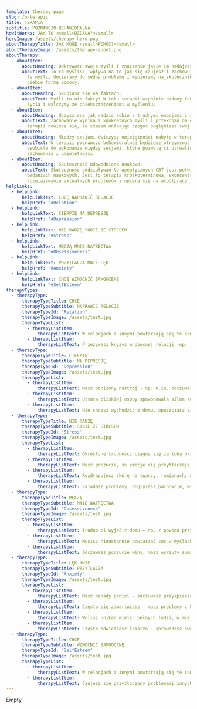 ```yaml
---
template: therapy-page
slug: /o-terapii
title: TERAPIA
subtitle: POZNAWCZO-BEHAWIORALNA
howItWorks: JAK TO <small>DZIAŁA?</small>
heroImage: /assets/therapy-hero.png
aboutTherapyTitle: JAK MOGĘ <small>POMÓC?</small>
aboutTherapyImage: /assets/therapy-about.png
aboutTherapy:
  - aboutItem:
      aboutHeading: Odkrywasz swoje myśli i znaczenie jakie im nadajesz.
      aboutText: To co myślisz, wpływa na to jak się czujesz i zachowujesz. Analizując
        te myśli, docieramy do sedna problemu i wybieramy najskuteczniejszą dla
        ciebie formę pomocy.
  - aboutItem:
      aboutHeading: Skupiasz się na faktach.
      aboutText: Myśli to nie fakty! W toku terapii wspólnie badamy fakty z twojego
        życia i walczymy ze zniekształceniami w myśleniu.
  - aboutItem:
      aboutHeading: Uczysz się jak radzić sobie z trudnymi emocjami i sytuacjami.
      aboutText: Zachowanie wynika z konkretnych myśli i przekonań na dany temat. W
        terapii dowiesz się, że czasem unikając czegoś pogłębiasz swój problem.
  - aboutItem:
      aboutHeading: Między sesjami ćwiczysz umiejętności nabyte w terapii.
      aboutText: W terapii poznawczo-behawioralnej będziesz otrzymywać krótkie prace
        osobiste do wykonania między sesjami, które pozwolą ci utrwalić nowe
        zachowania i umiejętności.
  - aboutItem:
      aboutHeading: Skuteczność udowodniona naukowo.
      aboutText: Skuteczność oddziaływań terapeutycznych CBT jest potwierdzona w
        badaniach naukowych. Jest to terapia krótkoterminowa, skoncentrowana na
        rozwiązywaniu aktualnych problemów i opiera się na współpracy.
helpLinks:
  - helpLink:
      helpLinkText: CHCĘ NAPRAWIĆ RELACJE
      helpHref: "#Relation"
  - helpLink:
      helpLinkText: CIERPIĘ NA DEPRESJĘ
      helpHref: "#Depression"
  - helpLink:
      helpLinkText: NIE RADZĘ SOBIE ZE STRESEM
      helpHref: "#Stress"
  - helpLink:
      helpLinkText: MĘCZĄ MNIE NATRĘCTWA
      helpHref: "#Obsessiveness"
  - helpLink:
      helpLinkText: PRZYTŁACZA MNIE LĘK
      helpHref: "#Anxiety"
  - helpLink:
      helpLinkText: CHCĘ WZMOCNIĆ SAMOOCENĘ
      helpHref: "#SelfEsteem"
therapyTypes:
  - therapyType:
      therapyTypeTitle: CHCĘ
      therapyTypeSubtitle: NAPRAWIĆ RELACJE
      therapyTypeId: "Relation"
      therapyTypeImage: /assets/test.jpg
      therapyTypeList:
        - therapyListItem:
            therapyListText: W relacjach z innymi powtarzają się te same problemy – np. tkwisz w związku, który jest dla ciebie nieodpowiedni, wybierasz niewłaściwe osoby, ciągle porównujesz się do innych, obezwładnia cię nieśmiałość, masz problemy z asertywnością w relacjach, nie okazujesz emocji w związku, ludzie odsuwają się od ciebie, ale nie wiesz dlaczego i uważasz, że to ich problem itp.
        - therapyListItem:
            therapyListText: Przeżywasz kryzys w obecnej relacji -np. już nie potrafisz radzić sobie z nim samodzielnie, trudno ci się dogadać z partnerem, masz poczucia bycia niezrozumianym, odczuwasz samotność w relacji, doszło do zdrady itp.
  - therapyType:
      therapyTypeTitle: CIERPIĘ
      therapyTypeSubtitle: NA DEPRESJĘ
      therapyTypeId: "Depression"
      therapyTypeImage: /assets/test.jpg
      therapyTypeList:
        - therapyListItem:
            therapyListText: Masz obniżony nastrój - np. m.in. odczuwasz przygnębienie i smutek, płaczesz częściej niż zwykle, czujesz obojętność, pojawiają się u ciebie myśli samobójcze, nie widzisz sensu w życiu.
        - therapyListItem:
            therapyListText: Utrata bliskiej osoby spowodowała silną rozpacz, nie radzisz sobie z negatywnymi emocjami, potrzebujesz wsparcia specjalisty.
        - therapyListItem:
            therapyListText: Nie chcesz wychodzić z domu, opuszczasz się w nauce, nie chodzisz do pracy, odczuwasz brak energii i motywacji by robić cokolwiek. Cierpisz na bezsenność.
  - therapyType:
      therapyTypeTitle: NIE RADZĘ
      therapyTypeSubtitle: SOBIE ZE STRESEM
      therapyTypeId: "Stress"
      therapyTypeImage: /assets/test.jpg
      therapyTypeList:
        - therapyListItem:
            therapyListText: Określone trudności ciągną się za tobą przez całe życie - np. dużo od siebie wymagasz i dużo pracujesz, ale trudno ci osiągnąć satysfakcję z tego co robisz, odkładasz rzeczy na później, masz tzw. "słomiany zapał", nie potrafisz odpoczywać itp.
        - therapyListItem:
            therapyListText: Masz poczucie, że emocje cię przytłaczają i nie potrafisz nad nimi zapanować, przeskakujesz z jednej emocji w inną, masz skłonności do samookaleczania się.
        - therapyListItem:
            therapyListText: Rozdrapujesz skórę na twarzy, ramionach, nogach, plecach i nie potrafisz przestać. W efekcie czego masz blizny i strupy na ciele.
        - therapyListItem:
            therapyListText: Zajadasz problemy, obgryzasz paznokcie, wyrywasz sobie włosy. Masz problemy ze snem, odczuwasz napięcie w ciele, boli cię żołądek, czujesz mrowienie w rękach lub nogach.
  - therapyType:
      therapyTypeTitle: MĘCZĄ
      therapyTypeSubtitle: MNIE NATRĘCTWA
      therapyTypeId: "Obsessiveness"
      therapyTypeImage: /assets/test.jpg
      therapyTypeList:
        - therapyListItem:
            therapyListText: Trudno ci wyjść z domu – np. z powodu przymusu dokładnego mycia rąk, skrupulatnego sprawdzania, czy kran jest zakręcony, czy kuchenka gazowa jest wyłączona.
        - therapyListItem:
            therapyListText: Musisz nieustannie powtarzać coś w myślach - np. czy na pewno dobrze się zachowałeś w towarzystwie, liczysz w myślach, powtarzasz sobie w myślach konkretne słowa.
        - therapyListItem:
            therapyListText: Odczuwasz poczucie winy, masz wyrzuty sumienia - np. że coś pomyślałeś, że mogłeś w ten sposób chcieć coś zrobić, a to w twoim przekonaniu niewłaściwe, niemoralne itp. przez co nie potrafisz cieszyć się życiem i korzystać z niego.
  - therapyType:
      therapyTypeTitle: LĘK MNIE
      therapyTypeSubtitle: PRZYTŁACZA
      therapyTypeId: "Anxiety"
      therapyTypeImage: /assets/test.jpg
      therapyTypeList:
        - therapyListItem:
            therapyListText: Masz napady paniki - odczuwasz przyspieszone bicie serca, trudno ci złapać oddech, masz wrażenie, że zaraz umrzesz itp.
        - therapyListItem:
            therapyListText: Często się zamartwiasz - masz problemy z koncentracją uwagi, boisz się o bliskich, o sytuację materialną, o swoją przyszłość, czujesz się obco we własnym ciele.
        - therapyListItem:
            therapyListText: Wolisz unikać miejsc pełnych ludzi, w miejscach publicznych sprawdzasz, gdzie znajduje się najbliższe wyjście lub toaleta.
        - therapyListItem:
            therapyListText: Często odwiedzasz lekarza - sprawdzasz swoje ciało, wyszukujesz pierwszych objawów choroby, sprawdzasz internet w poszukiwaniu informacji o objawach, które ci dokuczają, robisz liczne badania.
  - therapyType:
      therapyTypeTitle: CHCĘ
      therapyTypeSubtitle: WZMOCNIĆ SAMOOCENĘ
      therapyTypeId: "SelfEsteem"
      therapyTypeImage: /assets/test.jpg
      therapyTypeList:
        - therapyListItem:
            therapyListText: W relacjach z innymi powtarzają się te same problemy – np. ciągle porównujesz się do innych, obezwładnia cię nieśmiałość, masz problemy z asertywnością w relacjach, nie okazujesz emocji, trudno ci prosić innych o pomoc.
        - therapyListItem:
            therapyListText: Czujesz się przytłoczony problemami innych osób, trudno ci zadbać o własne potrzeby, czujesz, że inni o ciebie nie dbają.
---
```

Empty
